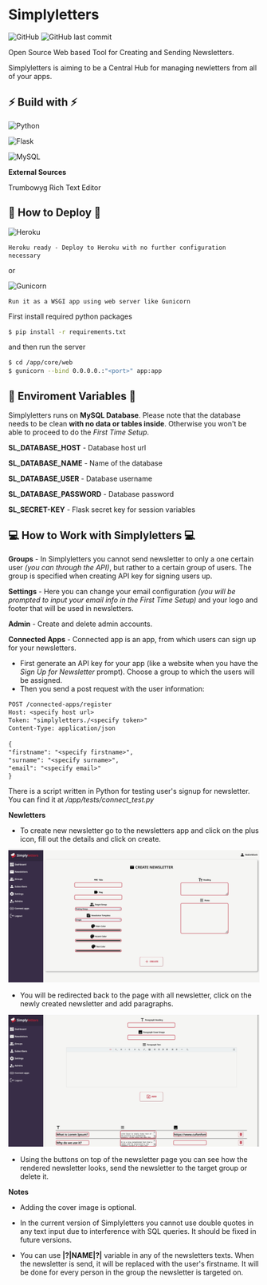# Simplyletters

![GitHub](https://img.shields.io/github/license/robinmicek/simplyletters)
![GitHub last commit](https://img.shields.io/github/last-commit/robinmicek/simplyletters)

Open Source Web based Tool for Creating and Sending Newsletters.

Simplyletters is aiming to be a Central Hub for managing newletters from all of your apps.


## ⚡ Build with ⚡
![Python](https://img.shields.io/badge/python-3670A0?style=for-the-badge&logo=python&logoColor=ffdd54)

![Flask](https://img.shields.io/badge/flask-%23000.svg?style=for-the-badge&logo=flask&logoColor=white)

![MySQL](https://img.shields.io/badge/mysql-%2300f.svg?style=for-the-badge&logo=mysql&logoColor=white)

**External Sources**

Trumbowyg Rich Text Editor


## 🔌 How to Deploy 🔌
![Heroku](https://img.shields.io/badge/heroku-%23430098.svg?style=for-the-badge&logo=heroku&logoColor=white)

    Heroku ready - Deploy to Heroku with no further configuration necessary

or

![Gunicorn](https://img.shields.io/badge/gunicorn-%298729.svg?style=for-the-badge&logo=gunicorn&logoColor=white)

    Run it as a WSGI app using web server like Gunicorn

First install required python packages
```bash
$ pip install -r requirements.txt
``` 
and then run the server

```bash
$ cd /app/core/web
$ gunicorn --bind 0.0.0.0.:"<port>" app:app
```



## 🔐 Enviroment Variables 🔐
Simplyletters runs on **MySQL Database**. Please note that the database needs to be clean **with no data or tables inside**. Otherwise you won't be able to proceed to do the *First Time Setup*.

**SL_DATABASE_HOST** - Database host url

**SL_DATABASE_NAME** - Name of the database

**SL_DATABASE_USER** - Database username

**SL_DATABASE_PASSWORD** - Database password

**SL_SECRET-KEY** - Flask secret key for session variables



## 💻 How to Work with Simplyletters 💻

**Groups** - In Simplyletters you cannot send newsletter to only a one certain user *(you can through the API)*, but rather to a certain group of users. The group is specified when creating API key for signing users up.

**Settings** - Here you can change your email configuration *(you will be prompted to input your email info in the First Time Setup)* and your logo and footer that will be used in newsletters.

**Admin** - Create and delete admin accounts.

**Connected Apps** - Connected app is an app, from which users can sign up for your newsletters.
* First generate an API key for your app (like a website when you have the *Sign Up for Newsletter* prompt). Choose a group to which the users will be assigned.
* Then you send a post request with the user information:

```
POST /connected-apps/register
Host: <specify host url>
Token: "simplyletters./<specify token>"
Content-Type: application/json

{
"firstname": "<specify firstname>",
"surname": "<specify surname>",
"email": "<specify email>"
}
```

There is a script written in Python for testing user's signup for newsletter. You can find it at */app/tests/connect_test.py*

**Newletters**
* To create new newsletter go to the newsletters app and click on the plus icon, fill out the details and click on create.

![New Newsletter](/img/newsletter-new.png)

* You will be redirected back to the page with all newsletter, click on the newly created newsletter and add paragraphs. 

![Newsletter Paragraphs](/img/newsletter-paragraphs.png)

* Using the buttons on top of the newsletter page you can see how the rendered newsletter looks, send the newsletter to the target group or delete it.

**Notes**

* Adding the cover image is optional.

* In the current version of Simplyletters you cannot use double quotes in any text input due to interference with SQL queries. It should be fixed in future versions.

* You can use **|?|NAME|?|** variable in any of the newsletters texts. When the newsletter is send, it will be replaced with the user's firstname. It will be done for every person in the group the newsletter is targeted on.